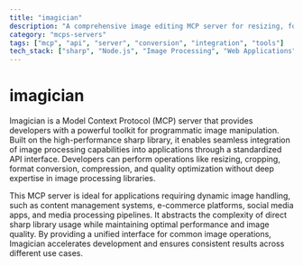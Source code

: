 ```yaml
---
title: "imagician"
description: "A comprehensive image editing MCP server for resizing, format conversion, cropping, compression, and more using sharp."
category: "mcps-servers"
tags: ["mcp", "api", "server", "conversion", "integration", "tools"]
tech_stack: ["sharp", "Node.js", "Image Processing", "Web Applications", "Media Pipelines"]
---
```


# imagician

Imagician is a Model Context Protocol (MCP) server that provides developers with a powerful toolkit for programmatic image manipulation. Built on the high-performance sharp library, it enables seamless integration of image processing capabilities into applications through a standardized API interface. Developers can perform operations like resizing, cropping, format conversion, compression, and quality optimization without deep expertise in image processing libraries.

This MCP server is ideal for applications requiring dynamic image handling, such as content management systems, e-commerce platforms, social media apps, and media processing pipelines. It abstracts the complexity of direct sharp library usage while maintaining optimal performance and image quality. By providing a unified interface for common image operations, Imagician accelerates development and ensures consistent results across different use cases.

